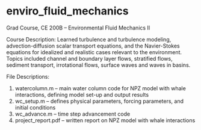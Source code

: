 # enviro_fluid_mechanics
Grad Course, CE 200B – Environmental Fluid Mechanics II

Course Description: Learned turbulence and turbulence modeling, advection-diffusion scalar transport equations, and the Navier-Stokes equations for idealized and realistic cases relevant to the environment. Topics included channel and boundary layer flows, stratified flows, sediment transport, irrotational flows, surface waves and waves in basins.

File Descriptions:
  1. watercolumn.m – main water column code for NPZ model with whale interactions, defining model set-up and output results
  2. wc_setup.m – defines physical parameters, forcing parameters, and initial conditions
  3. wc_advance.m – time step advancement code
  4. project_report.pdf – written report on NPZ model with whale interactions
